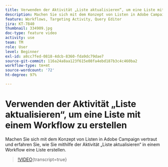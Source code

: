 ```yaml
---
title: Verwenden der Aktivität „Liste aktualisieren“, um eine Liste mit einem Workflow zu erstellen
description: Machen Sie sich mit dem Konzept von Listen in Adobe Campaign vertraut und erfahren Sie, wie Sie mithilfe der Aktivität „Liste aktualisieren“ in einem Workflow eine Liste erstellen.
feature: Workflows, Targeting Activity, Query Editor
jira: KT-7840
thumbnail: 334909.jpg
doc-type: feature video
activity: use
team: TM
role: User
level: Beginner
exl-id: a8cc7fed-0818-4dcb-8360-fda9dc79dae7
source-git-commit: 116a24a8aa123f615e08fa4ebd187b3c4c460ba2
workflow-type: tm+mt
source-wordcount: '72'
ht-degree: 97%

---
```


# Verwenden der Aktivität „Liste aktualisieren“, um eine Liste mit einem Workflow zu erstellen

Machen Sie sich mit dem Konzept von Listen in Adobe Campaign vertraut und erfahren Sie, wie Sie mithilfe der Aktivität „Liste aktualisieren“ in einem Workflow eine Liste erstellen.

>[!VIDEO](https://video.tv.adobe.com/v/334909?quality=12&learn=on){transcript=true}
